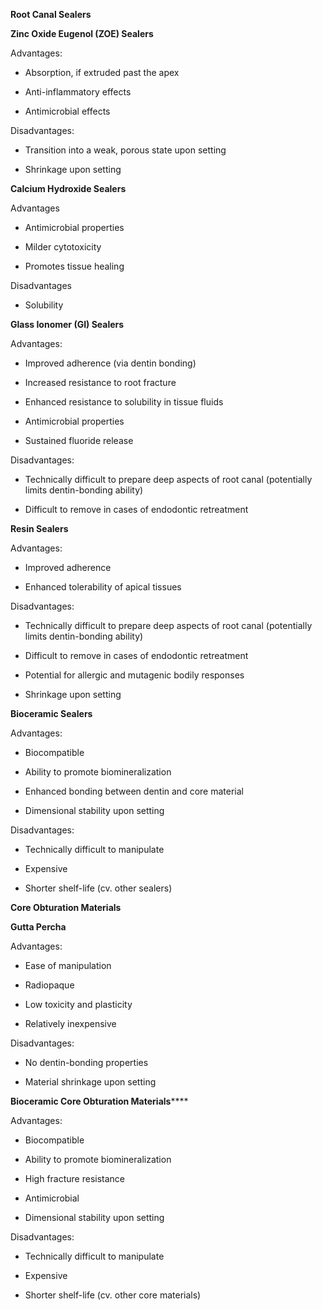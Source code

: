 **Root Canal Sealers**

**Zinc Oxide Eugenol (ZOE) Sealers**

Advantages:

- Absorption, if extruded past the apex

- Anti-inflammatory effects

- Antimicrobial effects

Disadvantages:

- Transition into a weak, porous state upon setting

- Shrinkage upon setting

**Calcium Hydroxide Sealers**

Advantages

- Antimicrobial properties

- Milder cytotoxicity

- Promotes tissue healing

Disadvantages

- Solubility

**Glass Ionomer (GI) Sealers**

Advantages:

- Improved adherence (via dentin bonding)

- Increased resistance to root fracture

- Enhanced resistance to solubility in tissue fluids

- Antimicrobial properties

- Sustained fluoride release

Disadvantages:

- Technically difficult to prepare deep aspects of root canal (potentially limits dentin-bonding ability)

- Difficult to remove in cases of endodontic retreatment

**Resin Sealers**

Advantages:

- Improved adherence

- Enhanced tolerability of apical tissues

Disadvantages:

- Technically difficult to prepare deep aspects of root canal (potentially limits dentin-bonding ability)

- Difficult to remove in cases of endodontic retreatment

- Potential for allergic and mutagenic bodily responses

- Shrinkage upon setting

**Bioceramic Sealers**

Advantages:

- Biocompatible

- Ability to promote biomineralization

- Enhanced bonding between dentin and core material

- Dimensional stability upon setting

Disadvantages:

- Technically difficult to manipulate

- Expensive

- Shorter shelf-life (cv. other sealers)

**Core Obturation Materials**

**Gutta Percha**

Advantages:

- Ease of manipulation

- Radiopaque

- Low toxicity and plasticity

- Relatively inexpensive

Disadvantages:

- No dentin-bonding properties

- Material shrinkage upon setting

**Bioceramic Core Obturation Materials******

Advantages:

- Biocompatible

- Ability to promote biomineralization

- High fracture resistance

- Antimicrobial

- Dimensional stability upon setting

Disadvantages:

- Technically difficult to manipulate

- Expensive

- Shorter shelf-life (cv. other core materials)